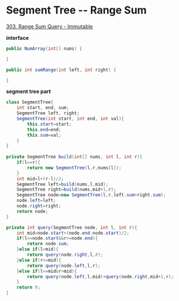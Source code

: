 # Segment Tree -- Range Sum

[303. Range Sum Query - Immutable](https://leetcode.com/problems/range-sum-query-immutable/)


**interface**
```java
public NumArray(int[] nums) {

}

public int sumRange(int left, int right) {

}
```
**segment tree part**
```java
class SegmentTree{
    int start, end, sum;
    SegmentTree left, right;
    SegmentTree(int start, int end, int val){
        this.start=start;
        this.end=end;
        this.sum=val;
    }
}
    
private SegmentTree build(int[] nums, int l, int r){
    if(l==r){
        return new SegmentTree(l,r,nums[l]);
    }
    int mid=l+(r-l)/2;
    SegmentTree left=build(nums,l,mid);
    SegmentTree right=build(nums,mid+1,r);
    SegmentTree node=new SegmentTree(l,r,left.sum+right.sum);
    node.left=left;
    node.right=right;
    return node;
}

private int query(SegmentTree node, int l, int r){
    int mid=node.start+(node.end-node.start)/2;
    if(l<=node.start&&r>=node.end){
        return node.sum;
    }else if(l>mid){
        return query(node.right,l,r);
    }else if(r<=mid){
        return query(node.left,l,r);
    }else if(l<=mid&r>mid){
        return query(node.left,l,mid)+query(node.right,mid+1,r);
    }
    return 0;
}
```
